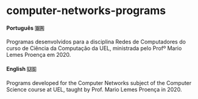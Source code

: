 # computer-networks-programs

#### Português :brazil:
Programas desenvolvidos para a disciplina Redes de Computadores do curso de Ciência da Computação da UEL, ministrada pelo Profº Mario Lemes Proença em 2020.

#### English :us:
Programs developed for the Computer Networks subject of the Computer Science course at UEL, taught by Prof. Mario Lemes Proença in 2020.
